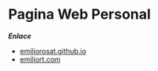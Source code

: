 # Pagina Web Personal

***Enlace***

- [emiliorosat.github.io](https://emiliorosat.github.io)
- [emiliort.com](https://emiliort.com)
